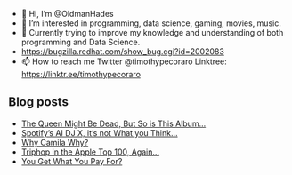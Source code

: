 - 👋 Hi, I’m @OldmanHades
- 👀 I’m interested in programming, data science, gaming, movies, music.
- 🌱 Currently trying to improve my knowledge and understanding of both programming and Data Science.
- https://bugzilla.redhat.com/show_bug.cgi?id=2002083
- 📫 How to reach me Twitter @timothypecoraro
Linktree: https://linktr.ee/timothypecoraro

## Blog posts
<!-- BLOG-POST-LIST:START -->
- [The Queen Might Be Dead, But So is This Album…](https://medium.com/@timothypecoraro/the-queen-might-be-dead-but-so-is-this-album-5a3318f2fb4d?source=rss-5097f5c9b801------2)
- [Spotify’s AI DJ X, it’s not What you Think…](https://medium.com/@timothypecoraro/spotifys-ai-dj-x-it-s-not-what-you-think-c35d8fce728b?source=rss-5097f5c9b801------2)
- [Why Camila Why?](https://medium.com/@timothypecoraro/why-camila-why-91cf7847c6b8?source=rss-5097f5c9b801------2)
- [Triphop in the Apple Top 100, Again…](https://medium.com/@timothypecoraro/tripping-in-the-apple-top-100-again-9c0cec3650bc?source=rss-5097f5c9b801------2)
- [You Get What You Pay For?](https://medium.com/@timothypecoraro/you-get-what-you-pay-for-0235784a656b?source=rss-5097f5c9b801------2)
<!-- BLOG-POST-LIST:END -->

